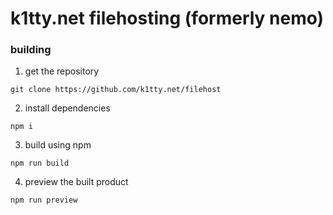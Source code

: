 # k1tty.net filehosting (formerly nemo)
### building
1. get the repository
```
git clone https://github.com/k1tty.net/filehost
```
2. install dependencies
```
npm i
```
3. build using npm
```
npm run build
```
4. preview the built product
```
npm run preview
```
